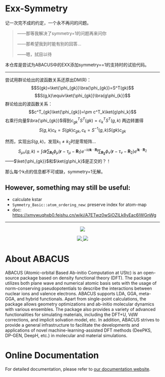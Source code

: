 # Exx-Symmetry
记一次完不成的约定，一个永不再问的问题。
> ——那等我解决了symmetry=1的问题再来问你
>
> ——那希望我到时能有别的回答...
>
> ——嗯，拭目以待


本仓库是尝试为ABACUS中的EXX添加symmetry==1的支持时的试验代码。

---

尝试用群论给出的波函数关系还原出DM(R)：
$$S(gk)=\ket{\phi_{gk}}\bra{\phi_{gk}}=S^T(gk)$$
$$S(g,k)\equiv\ket{\phi_{gk}}\bra{g\phi_{k}}$$
群论给出的波函数关系：
$$c^T_{gk}\ket{\phi_{gk}}=\pm c^T_k\ket{g\phi_k}$$
右乘行向量$\bra{\phi_{gk}}$得到$c^T_{gk}S^T(gk)=c^T_kS^T(g,k)$
两边转置得
$$S(g,k)c_k=S(gk)c_{gk}, c_k=S^{-1}(g,k)S(gk)c_{gk}$$


然而，实现出$S(g,k)$，发现$k_1\neq k_2$时是零矩阵...
$$S_{\mu\nu}(g,k)=\int{}d\mathbf{r}\sum_\mathbf{R_1}\phi_\mu(\mathbf{r}-\tau_\mu-\mathbf{R}_1)e^{-i\alpha\mathbf{k}\cdot\mathbf{R_1}}\sum_\mathbf{R_2}\phi_{\nu}(\mathbf{r}-\tau_{\nu}-\mathbf{R}_2)e^{i\mathbf{k}\cdot\mathbf{R}_2}$$
——$\ket{\phi_{gk}}$和$\ket{g\phi_k}$是正交的？！

那么每个k点的信息都不可或缺，symmetry=1无解。


## However,  something may still be useful: 
- calculate kstar
- `Symmetry_Basic::atom_ordering_new`: preserve index for atom-map
- doc: https://xmywuqhxb0.feishu.cn/wiki/A7ETwz0wSiOZILk8yEac6IWGnWg
---
<p align="center">
    <img src="docs/abacus-logo.svg">
</p>

<p align="center">
    <a href="https://github.com/deepmodeling/abacus-develop/actions/workflows/image.yml">
        <img src="https://github.com/deepmodeling/abacus-develop/actions/workflows/image.yml/badge.svg">
    </a>
    <a href="https://github.com/deepmodeling/abacus-develop/actions/workflows/test.yml">
        <img src="https://github.com/deepmodeling/abacus-develop/actions/workflows/test.yml/badge.svg">
    </a>
</p>

<a id="readme-top"></a>

# About ABACUS

ABACUS (Atomic-orbital Based Ab-initio Computation at UStc) is an open-source package based on density functional theory (DFT). The package utilizes both plane wave and numerical atomic basis sets with the usage of norm-conserving pseudopotentials to describe the interactions between nuclear ions and valence electrons. ABACUS supports LDA, GGA, meta-GGA, and hybrid functionals. Apart from single-point calculations, the package allows geometry optimizations and ab-initio molecular dynamics with various ensembles. The package also provides a variety of advanced functionalities for simulating materials, including the DFT+U, VdW corrections, and implicit solvation model, etc. In addition, ABACUS strives to provide a general infrastructure to facilitate the developments and applications of novel machine-learning-assisted DFT methods (DeePKS, DP-GEN, DeepH, etc.) in molecular and material simulations.

# Online Documentation
For detailed documentation, please refer to [our documentation website](https://abacus.deepmodeling.com/).
